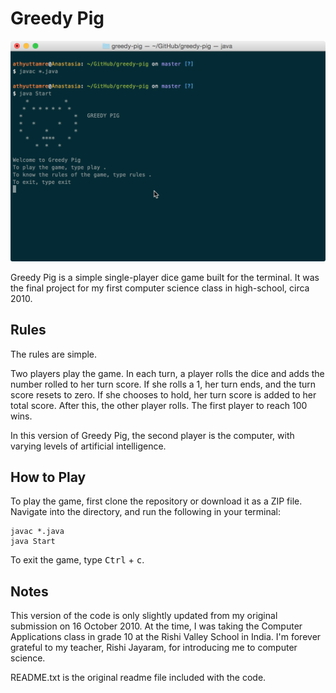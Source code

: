 # Greedy Pig

![Greedy Pig in action.](screenshot.png)

Greedy Pig is a simple single-player dice game built for the terminal. It was the final project for my first computer science class in high-school, circa 2010.

## Rules

The rules are simple.

Two players play the game. In each turn, a player rolls the dice and adds the number rolled to her turn score. If she rolls a 1, her turn ends, and the turn score resets to zero. If she chooses to hold, her turn score is added to her total score. After this, the other player rolls. The first player to reach 100 wins.

In this version of Greedy Pig, the second player is the computer, with varying levels of artificial intelligence.

## How to Play

To play the game, first clone the repository or download it as a ZIP file. Navigate into the directory, and run the following in your terminal:

```
javac *.java
java Start
```

To exit the game, type <kbd>Ctrl</kbd> + <kbd>c</kbd>.

## Notes

This version of the code is only slightly updated from my original submission on 16 October 2010. At the time, I was taking the Computer Applications class in grade 10 at the Rishi Valley School in India. I'm forever grateful to my teacher, Rishi Jayaram, for introducing me to computer science. 

README.txt is the original readme file included with the code.  